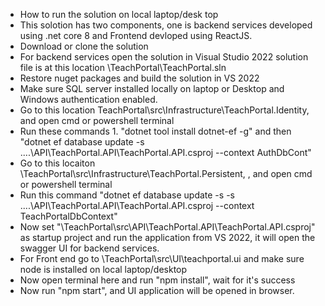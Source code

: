 * How to run the solution on local laptop/desk top
* This solotion has two components, one is backend services developed using .net core 8 and Frontend devloped using ReactJS.
* Download or clone the solution
* For backend services open the solution in Visual Studio 2022 solution file is at this location \\TeachPortal\TeachPortal.sln
* Restore nuget packages and build the solution in VS 2022
* Make sure SQL server installed locally on laptop or Desktop and Windows authentication enabled.
* Go to this location TeachPortal\src\Infrastructure\TeachPortal.Identity, and open cmd or powershell terminal 
* Run these commands 1. "dotnet tool install dotnet-ef -g" and then "dotnet ef database update -s ..\..\API\TeachPortal.API\TeachPortal.API.csproj --context AuthDbCont"
* Go to this locaiton \\TeachPortal\src\Infrastructure\TeachPortal.Persistent, , and open cmd or powershell terminal
* Run this command "dotnet ef database update -s -s ..\..\API\TeachPortal.API\TeachPortal.API.csproj --context TeachPortalDbContext"
* Now set "\\TeachPortal\src\API\TeachPortal.API\TeachPortal.API.csproj" as startup project and run the application from VS 2022, it will open the swagger UI for backend services.
* For Front end go to \\TeachPortal\src\UI\teachportal.ui and make sure node is installed on local laptop/desktop
* Now open terminal here and run "npm install", wait for it's success
* Now run "npm start", and UI application will be opened in browser.
